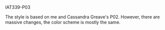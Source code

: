IAT339-P03

The style is based on me and Cassandra Greave's P02.
However, there are massive changes, the color scheme is mostly the same.
